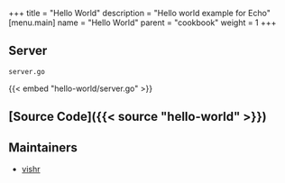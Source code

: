 +++
title = "Hello World"
description = "Hello world example for Echo"
[menu.main]
  name = "Hello World"
  parent = "cookbook"
  weight = 1
+++

## Server

`server.go`

{{< embed "hello-world/server.go" >}}

## [Source Code]({{< source "hello-world" >}})

## Maintainers

- [vishr](https://github.com/vishr)
